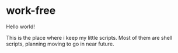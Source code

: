 # work-free

Hello world!

This is the place where i keep my little scripts.
Most of them are shell scripts, planning moving to go in near future.

